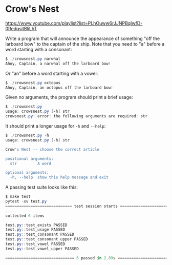 # Crow's Nest

<https://www.youtube.com/playlist?list=PLhOuww6rJJNPBqIwfD-0RedqsitBliLhT>

Write a program that will announce the appearance of something "off the larboard bow" to the captain of the ship.
Note that you need to "a" before a word starting with a consonant:

```powershell
$ ./crowsnest.py narwhal
Ahoy, Captain, a narwhal off the larboard bow!
```

Or "an" before a word starting with a vowel:

```powershell
$ ./crowsnest.py octopus
Ahoy, Captain, an octopus off the larboard bow!
```

Given no arguments, the program should print a brief usage:

```powershell
$ ./crowsnest.py
usage: crowsnest.py [-h] str
crowsnest.py: error: the following arguments are required: str
```

It should print a longer usage for `-h` and `--help`:

```powershell
$ ./crowsnest.py -h
usage: crowsnest.py [-h] str

Crow's Nest -- choose the correct article

positional arguments:
  str         A word

optional arguments:
  -h, --help  show this help message and exit
```

A passing test suite looks like this:

```powershell
$ make test
pytest -xv test.py
============================= test session starts ==============================
...
collected 6 items

test.py::test_exists PASSED                                              [ 16%]
test.py::test_usage PASSED                                               [ 33%]
test.py::test_consonant PASSED                                           [ 50%]
test.py::test_consonant_upper PASSED                                     [ 66%]
test.py::test_vowel PASSED                                               [ 83%]
test.py::test_vowel_upper PASSED                                         [100%]

============================== 6 passed in 2.89s ===============================
```
